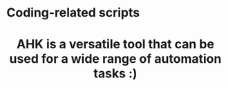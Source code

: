 

# Coding-related scripts

<h1 align="center">AHK is a versatile tool that can be used for a wide range of automation tasks :)</h1>
